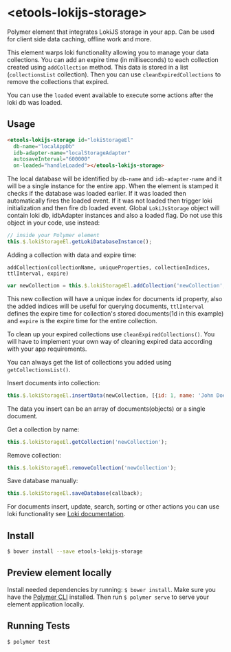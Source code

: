 # \<etools-lokijs-storage\>

Polymer element that integrates LokiJS storage in your app. Can be used for client side data caching, offline work and more.

This element warps loki functionality allowing you to manage your data collections. You can add an expire time (in milliseconds)
to each collection created using `addCollection` method. This data is stored in a list (`collectionsList` collection).
Then you can use `cleanExpiredCollections` to remove the collections that expired.

You can use the `loaded` event available to execute some actions after the loki db was loaded.

## Usage

```html
<etools-lokijs-storage id="lokiStorageEl" 
  db-name="localAppDb" 
  idb-adapter-name="localStorageAdapter"
  autosaveInterval="600000"
  on-loaded="handleLoaded"></etools-lokijs-storage>
```

The local database will be identified by `db-name` and `idb-adapter-name` and it will be a single instance for the entire app.
When the element is stamped it checks if the database was loaded earlier. If it was loaded then automatically fires the loaded event. 
If it was not loaded then trigger loki initialization and then fire db loaded event. Global `LokiJsStorage` object will contain 
loki db, idbAdapter instances and also a loaded flag. Do not use this object in your code, use instead:

```javascript
// inside your Polymer element
this.$.lokiStorageEl.getLokiDatabaseInstance();
````

Adding a collection with data and expire time:

`addCollection(collectionName, uniqueProperties, collectionIndices, ttlInterval, expire)`
 
```javascript
var newCollection = this.$.lokiStorageEl.addCollection('newCollection', ['id'], ['id'], 86400000, 86400000*7)
```
This new collection will have a unique index for documents id property, also the added indices will be useful for querying documents, 
`ttlInterval` defines the expire time for collection's stored documents(1d in this example) and `expire` is the expire time for the entire collection.

To clean up your expired collections use `cleanExpiredCollections()`. You will have to implement your own way of cleaning expired data 
according with your app requirements.

You can always get the list of collections you added using `getCollectionsList()`.

Insert documents into collection:
```javascript
this.$.lokiStorageEl.insertData(newCollection, [{id: 1, name: 'John Doe'}, {id: 2, name: 'Jane Doe'}]);
```
The data you insert can be an array of documents(objects) or a single document. 

Get a collection by name:
```javascript
this.$.lokiStorageEl.getCollection('newCollection');
```

Remove collection:
```javascript
this.$.lokiStorageEl.removeCollection('newCollection');
```

Save database manually:
```javascript
this.$.lokiStorageEl.saveDatabase(callback);
```

For documents insert, update, search, sorting or other actions you can use loki functionality 
see [Loki documentation](https://rawgit.com/techfort/LokiJS/master/jsdoc/index.html).

## Install
```bash
$ bower install --save etools-lokijs-storage
```

## Preview element locally
Install needed dependencies by running: `$ bower install`.
Make sure you have the [Polymer CLI](https://www.npmjs.com/package/polymer-cli) installed. Then run `$ polymer serve` to serve your element application locally.

## Running Tests

```
$ polymer test
```

